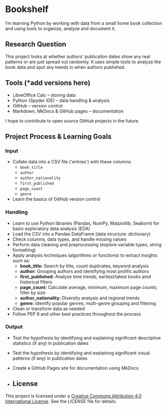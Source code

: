 # Bookshelf

I’m learning Python by working with data from a small home book collection and using tools to organize, analyze and document it.

## Research Question

This project looks at whether authors’ publication dates show any real patterns or are just spread out randomly. It uses simple tools to analyze the book data and spot any trends in when authors published.

## Tools (*add versions here)

- LibreOffice Calc – storing data  
- Python (Spyder IDE) – data handling & analysis
- GitHub – version control  
- Markdown, MkDocs & GitHub pages – documentation  

I hope to contribute to open source GitHub projects in the future.

## Project Process & Learning Goals

### Input
- Collate data into a CSV file ('entries') with these columns:
  - `book_title`
  - `author`
  - `author_nationality`
  - `first_published`
  - `page_count`
  - `genre`
- Learn the basics of GitHub version control

### Handling
- Learn to use Python libraries (Pandas, NumPy, Matplotlib, Seaborn) for basic exploratory data analysis (EDA)
- Load the CSV into a Pandas DataFrame (data structure: dictionary)
- Check columns, data types, and handle missing values
- Perform data cleaning and preprocessing (explore variable types, string formatting)
- Apply analysis techniques (algorithms or functions) to extract insights such as:
  - **book_title:** Search by title, count duplicates, keyword analysis
  - **author:** Grouping authors and identifying most prolific authors
  - **first_published:** Analyze time trends, earliest/latest books amd historical filters
  - **page_count:** Calculate average, minimum, maximum page counts; filter by size
  - **author_nationality:** Diversity analysis and regional trends
  - **genre:** Identify popular genres, multi-genre grouping and filtering
- Clean or transform data as needed
- Follow PEP 8 and other best practices throughout the process

### Output
- Test the hypothesis by identifying and explaining significant descriptive statistics (if any) in publication dates
- Test the hypothesis by identifying and explaining significant visual patterns (if any) in publication dates
- Create a GitHub Pages site for documentation using MkDocs

- ## License
This project is licensed under a [Creative Commons Attribution 4.0 International License](LICENSE). See the LICENSE file for details.
